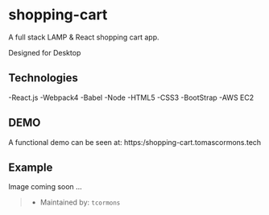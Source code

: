 # shopping-cart

A full stack LAMP & React shopping cart app.

Designed for Desktop 

## Technologies
-React.js
-Webpack4
-Babel
-Node
-HTML5
-CSS3
-BootStrap
-AWS EC2 

## DEMO

A functional demo can be seen at: https:/shopping-cart.tomascormons.tech

## Example 
Image coming soon ... 

> - Maintained by: `tcormons`


